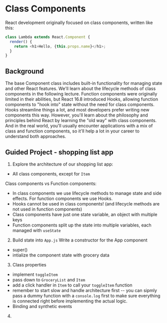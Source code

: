 # Class Components

React development originally focused on class components, written like this:

```javascript
class Lambda extends React.Component {
  render() {
    return <h1>Hello, {this.props.name}</h1>;
  }
}
```

## Background
The base Component class includes built-in functionality for managing state and other React features. We'll learn about the lifecycle methods of class components in the following lecture.
Function components were originally limited in their abilities, but React 16.8 introduced Hooks, allowing function components to "hook into" state without the need for class components.
Hooks streamline things a lot, and most developers prefer writing new components this way. However, you'll learn about the philosophy and principles behind React by learning the "old way" with class components.
And in the real world, you'll usually encounter applications with a mix of class and function components, so it'll help a lot in your career to understand both approaches.

## Guided Project - shopping list app
1. Explore the architecture of our shopping list app:
  * All class components, except for `Item`
  
Class components vs Function components:
  * In class components we use lifecycle methods to manage state and side effects. For function components we use Hooks.
  * Hooks cannot be used in class components! (and lifecycle methods are not used in function components)
  * Class components have just one state variable, an object with multiple keys
  * Function components split up the state into multiple variables, each managed with `useState`

2. Build state into `App.js`
Write a constructor for the App component
  * super()
  * intialize the component state with grocery data

3. Class properties
  * implement `toggleItem`
  * pass down to `GroceryList` and `Item`
  * add a click handler in `Item` to call your `toggleItem` function
  * remember to start slow and handle architecture first -- you can sipmly pass a dummy function with a `console.log` first to make sure everything is connected right before implementing the actual logic.
  * Binding and synthetic events

4. 


  
